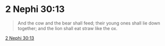 # 2 Nephi 30:13

> And the cow and the bear shall feed; their young ones shall lie down together; and the lion shall eat straw like the ox.

[2 Nephi 30:13](https://www.churchofjesuschrist.org/study/scriptures/bofm/2-ne/30?lang=eng&id=p13#p13)


